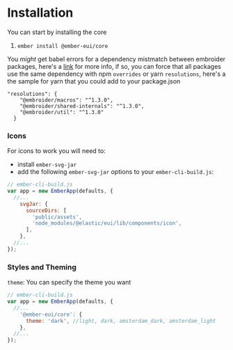 # Installation

You can start by installing the core

1. `ember install @ember-eui/core`


You _might_ get babel errors for a dependency mistmatch between embroider packages, here's a [link](https://github.com/embroider-build/embroider/issues/1077) for more info,
if so, you can force that all packages use the same dependency with npm `overrides` or yarn `resolutions`, here's a the sample for yarn that you could add to your package.json

```
"resolutions": {
    "@embroider/macros": "^1.3.0",
    "@embroider/shared-internals": "^1.3.0",
    "@embroider/util": "^1.3.0"
  }
```


### Icons

For icons to work you will need to:

- install `ember-svg-jar`
- add the following `ember-svg-jar` options to your `ember-cli-build.js`:

```javascript
// ember-cli-build.js
var app = new EmberApp(defaults, {
  //...
    svgJar: {
      sourceDirs: [
        'public/assets',
        'node_modules/@elastic/eui/lib/components/icon',
      ],
    },
  //...
});

```


### Styles and Theming

`theme`: You can specify the theme you want  

```javascript
// ember-cli-build.js
var app = new EmberApp(defaults, {
  //...
    '@ember-eui/core': {
      theme: 'dark', //light, dark, amsterdam_dark, amsterdam_light 
    },
  //...
});
```